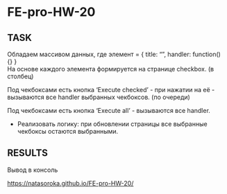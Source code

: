 # FE-pro-HW-20

## TASK

Обладаем массивом данных, где элемент = { title: “”, handler: function() {} }  
На основе каждого элемента формируется на странице checkbox. (в столбец)

Под чекбоксами есть кнопка ‘Execute checked’ - при нажатии на её - вызываются все handler выбранных чекбоксов. (по очереди)

Под чекбоксами есть кнопка ‘Execute all’ - вызываются все handler.


* Реализовать логику:
	при обновлении страницы все выбранные чекбоксы остаются выбранными.

## RESULTS

Вывод в консоль

https://natasoroka.github.io/FE-pro-HW-20/



